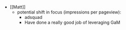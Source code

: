 - [[Matt]]
	- potential shift in focus (impressions per pageview):
		- adsquad
		- Have done a really good job of leveraging GaM